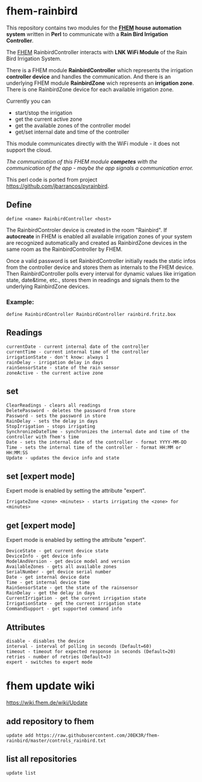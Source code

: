 # fhem-rainbird
This repository contains two modules for the **[FHEM](https://fhem.de) house automation system** written in **Perl** to communicate with a **Rain Bird Irrigation Controller**.

The [FHEM](https://fhem.de) RainbirdController interacts with **LNK WiFi Module** of the Rain Bird Irrigation System.

There is a FHEM module **RainbirdController** which represents the irrigation **controller device** and handles the communication.
And there is an underlying FHEM module **RainbirdZone** wich represents an **irrigation zone**.
There is one RainbirdZone device for each available irrigation zone.


Currently you can
* start/stop the irrigation
* get the current active zone
* get the available zones of the controller model
* get/set internal date and time of the controller

This module communicates directly with the WiFi module - it does not support the cloud.

*The communication of this FHEM module **competes** with the communication of the app - maybe the app signals a communication error.*

This perl code is ported from project https://github.com/jbarrancos/pyrainbird.

## Define

    define <name> RainbirdController <host>

The RainbirdControler device is created in the room "Rainbird".
If **autocreate** in FHEM is enabled all available irrigation zones of your system are recognized automatically and created as RainbirdZone devices in the same room as the RainbirdController by FHEM.

Once a valid password is set RainbirdController initially reads the static infos from the controller device and stores them as internals to the FHEM device.
Then RainbirdController polls every interval for dynamic values like irrigation state, date&time, etc., stores them in readings and signals them to the underlying RainbirdZone devices.


### Example:

    define RainbirdController RainbirdController rainbird.fritz.box

## Readings
    currentDate - current internal date of the controller
    currentTime - current internal time of the controller
    irrigationState - don't know: always 1
    rainDelay - irrigation delay in days
    rainSensorState - state of the rain sensor
    zoneActive - the current active zone

## set
    ClearReadings - clears all readings
    DeletePassword - deletes the password from store
    Password - sets the password in store
    RainDelay - sets the delay in days
    StopIrrigation - stops irrigating
    SynchronizeDateTime - synchronizes the internal date and time of the controller with fhem's time
    Date - sets the internal date of the controller - format YYYY-MM-DD
    Time - sets the internal time of the controller - format HH:MM or HH:MM:SS
    Update - updates the device info and state

## set [expert mode]

Expert mode is enabled by setting the attribute "expert".

    IrrigateZone <zone> <minutes> - starts irrigating the <zone> for <minutes>

## get [expert mode]

Expert mode is enabled by setting the attribute "expert".

    DeviceState - get current device state
    DeviceInfo - get device info
    ModelAndVersion - get device model and version
    AvailableZones - gets all available zones
    SerialNumber - get device serial number
    Date - get internal device date
    Time - get internal device time
    RainSensorState - get the state of the rainsensor
    RainDelay - get the delay in days
    CurrentIrrigation - get the current irrigation state
    IrrigationState - get the current irrigation state
    CommandSupport - get supported command info

## Attributes

    disable - disables the device
    interval - interval of polling in seconds (Default=60)
    timeout - timeout for expected response in seconds (Default=20)
    retries - number of retries (Default=3)
    expert - switches to expert mode

# fhem update wiki
https://wiki.fhem.de/wiki/Update

## add repository to fhem
    update add https://raw.githubusercontent.com/J0EK3R/fhem-rainbird/master/controls_rainbird.txt

## list all repositories
    update list
